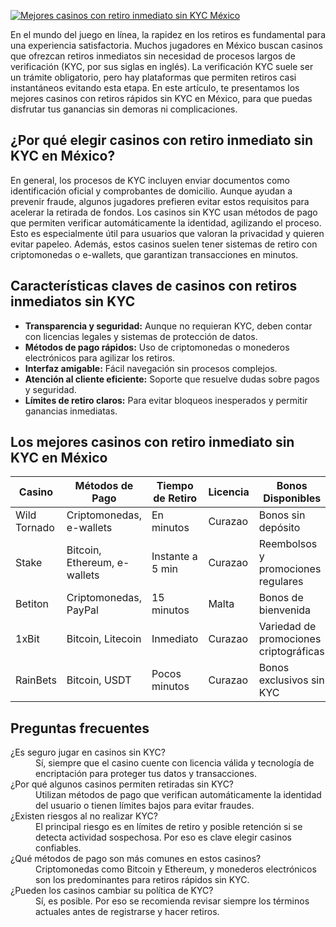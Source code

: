 [![Mejores casinos con retiro inmediato sin KYC México](https://123-caf.pages.dev/gitsignup.png)](https://vrmoo.ru/Bt82HjjY)

<p>En el mundo del juego en línea, la rapidez en los retiros es fundamental para una experiencia satisfactoria. Muchos jugadores en México buscan casinos que ofrezcan retiros inmediatos sin necesidad de procesos largos de verificación (KYC, por sus siglas en inglés). La verificación KYC suele ser un trámite obligatorio, pero hay plataformas que permiten retiros casi instantáneos evitando esta etapa. En este artículo, te presentamos los mejores casinos con retiros rápidos sin KYC en México, para que puedas disfrutar tus ganancias sin demoras ni complicaciones.</p>  <h2>¿Por qué elegir casinos con retiro inmediato sin KYC en México?</h2> <p>En general, los procesos de KYC incluyen enviar documentos como identificación oficial y comprobantes de domicilio. Aunque ayudan a prevenir fraude, algunos jugadores prefieren evitar estos requisitos para acelerar la retirada de fondos. Los casinos sin KYC usan métodos de pago que permiten verificar automáticamente la identidad, agilizando el proceso. Esto es especialmente útil para usuarios que valoran la privacidad y quieren evitar papeleo. Además, estos casinos suelen tener sistemas de retiro con criptomonedas o e-wallets, que garantizan transacciones en minutos.</p>  <h2>Características claves de casinos con retiros inmediatos sin KYC</h2> <ul> <li><strong>Transparencia y seguridad:</strong> Aunque no requieran KYC, deben contar con licencias legales y sistemas de protección de datos.</li> <li><strong>Métodos de pago rápidos:</strong> Uso de criptomonedas o monederos electrónicos para agilizar los retiros.</li> <li><strong>Interfaz amigable:</strong> Fácil navegación sin procesos complejos.</li> <li><strong>Atención al cliente eficiente:</strong> Soporte que resuelve dudas sobre pagos y seguridad.</li> <li><strong>Límites de retiro claros:</strong> Para evitar bloqueos inesperados y permitir ganancias inmediatas.</li> </ul>  <h2>Los mejores casinos con retiro inmediato sin KYC en México</h2> <table> <thead> <tr> <th>Casino</th> <th>Métodos de Pago</th> <th>Tiempo de Retiro</th> <th>Licencia</th> <th>Bonos Disponibles</th> </tr> </thead> <tbody> <tr> <td>Wild Tornado</td> <td>Criptomonedas, e-wallets</td> <td>En minutos</td> <td>Curazao</td> <td>Bonos sin depósito</td> </tr> <tr> <td>Stake</td> <td>Bitcoin, Ethereum, e-wallets</td> <td>Instante a 5 min</td> <td>Curazao</td> <td>Reembolsos y promociones regulares</td> </tr> <tr> <td>Betiton</td> <td>Criptomonedas, PayPal</td> <td>15 minutos</td> <td>Malta</td> <td>Bonos de bienvenida</td> </tr> <tr> <td>1xBit</td> <td>Bitcoin, Litecoin</td> <td>Inmediato</td> <td>Curazao</td> <td>Variedad de promociones criptográficas</td> </tr> <tr> <td>RainBets</td> <td>Bitcoin, USDT</td> <td>Pocos minutos</td> <td>Curazao</td> <td>Bonos exclusivos sin KYC</td> </tr> </tbody> </table>  <h2>Preguntas frecuentes</h2> <dl> <dt>¿Es seguro jugar en casinos sin KYC?</dt> <dd>Sí, siempre que el casino cuente con licencia válida y tecnología de encriptación para proteger tus datos y transacciones.</dd>  <dt>¿Por qué algunos casinos permiten retiradas sin KYC?</dt> <dd>Utilizan métodos de pago que verifican automáticamente la identidad del usuario o tienen límites bajos para evitar fraudes.</dd>  <dt>¿Existen riesgos al no realizar KYC?</dt> <dd>El principal riesgo es en límites de retiro y posible retención si se detecta actividad sospechosa. Por eso es clave elegir casinos confiables.</dd>  <dt>¿Qué métodos de pago son más comunes en estos casinos?</dt> <dd>Criptomonedas como Bitcoin y Ethereum, y monederos electrónicos son los predominantes para retiros rápidos sin KYC.</dd>  <dt>¿Pueden los casinos cambiar su política de KYC?</dt> <dd>Sí, es posible. Por eso se recomienda revisar siempre los términos actuales antes de registrarse y hacer retiros.</dd> </dl>